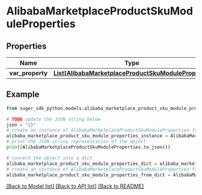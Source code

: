 # AlibabaMarketplaceProductSkuModuleProperties


## Properties

Name | Type | Description | Notes
------------ | ------------- | ------------- | -------------
**var_property** | [**List[AlibabaMarketplaceProductSkuModuleProperty]**](AlibabaMarketplaceProductSkuModuleProperty.md) |  | [optional] 

## Example

```python
from suger_sdk_python.models.alibaba_marketplace_product_sku_module_properties import AlibabaMarketplaceProductSkuModuleProperties

# TODO update the JSON string below
json = "{}"
# create an instance of AlibabaMarketplaceProductSkuModuleProperties from a JSON string
alibaba_marketplace_product_sku_module_properties_instance = AlibabaMarketplaceProductSkuModuleProperties.from_json(json)
# print the JSON string representation of the object
print(AlibabaMarketplaceProductSkuModuleProperties.to_json())

# convert the object into a dict
alibaba_marketplace_product_sku_module_properties_dict = alibaba_marketplace_product_sku_module_properties_instance.to_dict()
# create an instance of AlibabaMarketplaceProductSkuModuleProperties from a dict
alibaba_marketplace_product_sku_module_properties_from_dict = AlibabaMarketplaceProductSkuModuleProperties.from_dict(alibaba_marketplace_product_sku_module_properties_dict)
```
[[Back to Model list]](../README.md#documentation-for-models) [[Back to API list]](../README.md#documentation-for-api-endpoints) [[Back to README]](../README.md)


